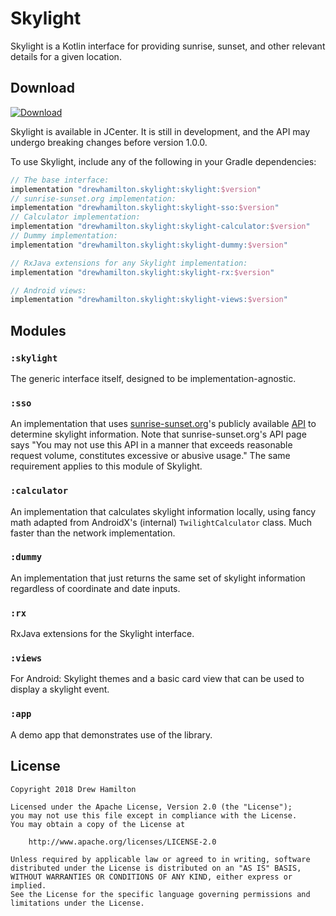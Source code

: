 # Skylight

Skylight is a Kotlin interface for providing sunrise, sunset, and other relevant details for a given location.

## Download
[ ![Download](https://api.bintray.com/packages/drewhamilton/Skylight/Skylight/images/download.svg) ](https://bintray.com/drewhamilton/Skylight)

Skylight is available in JCenter. It is still in development, and the API may undergo breaking changes before version
1.0.0.

To use Skylight, include any of the following in your Gradle dependencies:
```groovy
// The base interface:
implementation "drewhamilton.skylight:skylight:$version"
// sunrise-sunset.org implementation:
implementation "drewhamilton.skylight:skylight-sso:$version"
// Calculator implementation:
implementation "drewhamilton.skylight:skylight-calculator:$version"
// Dummy implementation:
implementation "drewhamilton.skylight:skylight-dummy:$version"

// RxJava extensions for any Skylight implementation:
implementation "drewhamilton.skylight:skylight-rx:$version"

// Android views:
implementation "drewhamilton.skylight:skylight-views:$version"
```

## Modules

### `:skylight`
The generic interface itself, designed to be implementation-agnostic.

### `:sso`
An implementation that uses [sunrise-sunset.org](https://sunrise-sunset.org/)'s publicly available
[API](https://sunrise-sunset.org/api) to determine skylight information. Note that sunrise-sunset.org's API page says
"You may not use this API in a manner that exceeds reasonable request volume, constitutes excessive or abusive usage."
The same requirement applies to this module of Skylight.

### `:calculator`
An implementation that calculates skylight information locally, using fancy math adapted from AndroidX's (internal)
`TwilightCalculator` class. Much faster than the network implementation.

### `:dummy`
An implementation that just returns the same set of skylight information regardless of coordinate and date inputs.

### `:rx`
RxJava extensions for the Skylight interface.

### `:views`
For Android: Skylight themes and a basic card view that can be used to display a skylight event.

### `:app`
A demo app that demonstrates use of the library.

## License
```
Copyright 2018 Drew Hamilton

Licensed under the Apache License, Version 2.0 (the "License");
you may not use this file except in compliance with the License.
You may obtain a copy of the License at

    http://www.apache.org/licenses/LICENSE-2.0

Unless required by applicable law or agreed to in writing, software
distributed under the License is distributed on an "AS IS" BASIS,
WITHOUT WARRANTIES OR CONDITIONS OF ANY KIND, either express or implied.
See the License for the specific language governing permissions and
limitations under the License.
```
